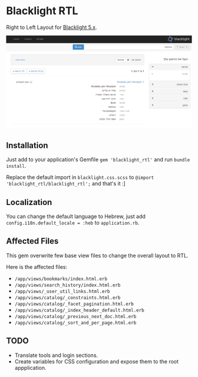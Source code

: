 Blacklight RTL
==============

Right to Left Layout for [Blacklight 5.x](https://github.com/projectblacklight/blacklight/ "Project Blacklight").

![Preview](doc/preview.PNG)

Installation
------------
Just add to your application's Gemfile `gem 'blacklight_rtl'` and run `bundle install`.

Replace the default import in `blacklight.css.scss` to `@import 'blacklight_rtl/blacklight_rtl';` and that's it :]

Localization
------------

You can change the default language to Hebrew, just add `config.i18n.default_locale = :heb` to `application.rb`.

Affected Files
--------------

This gem overwrite few base view files to change the overall layout to RTL.

Here is the affected files:

  * `/app/views/bookmarks/index.html.erb`
  * `/app/views/search_history/index.html.erb`
  * `/app/views/_user_util_links.html.erb`
  * `/app/views/catalog/_constraints.html.erb`
  * `/app/views/catalog/_facet_pagination.html.erb`
  * `/app/views/catalog/_index_header_default.html.erb`
  * `/app/views/catalog/_previous_next_doc.html.erb`
  * `/app/views/catalog/_sort_and_per_page.html.erb`

TODO
----

  * Translate tools and login sections.
  * Create variables for CSS configuration and expose them to the root appplication.
